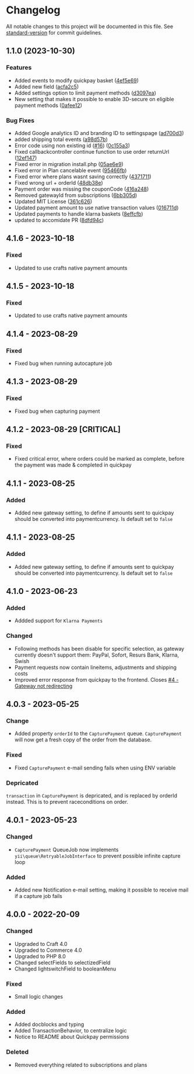 # Changelog

All notable changes to this project will be documented in this file. See [standard-version](https://github.com/conventional-changelog/standard-version) for commit guidelines.

## 1.1.0 (2023-10-30)


### Features

* Added events to modify quickpay basket ([4ef5e69](https://github.com/quantity-digital/commerce-quickpay/commit/4ef5e690f856865008dcc614c8755b6877d2fa8f))
* Added new field ([acfa2c5](https://github.com/quantity-digital/commerce-quickpay/commit/acfa2c514265ac7e5c712f99cb60238badb50b3d))
* Added settings option to limit payment methods ([d3097ea](https://github.com/quantity-digital/commerce-quickpay/commit/d3097ea0a1ed7dc4c9eb64c53e5c90784b7962a1))
* New setting that makes it possible to enable 3D-secure on eligible payment methods ([0afee12](https://github.com/quantity-digital/commerce-quickpay/commit/0afee12acd0c15a9c0ba7c2e3c4d0198faabdc5f))


### Bug Fixes

* Added Google analytics ID and branding ID to settingspage ([ad700d3](https://github.com/quantity-digital/commerce-quickpay/commit/ad700d3b08cd985eff3f6d114568a0e9d4e30782))
* added shipping total events ([a98d57b](https://github.com/quantity-digital/commerce-quickpay/commit/a98d57bb9490ca7700cf40f7bddc415af62a760d))
* Error code using non existing id ([#16](https://github.com/quantity-digital/commerce-quickpay/issues/16)) ([0c155a3](https://github.com/quantity-digital/commerce-quickpay/commit/0c155a377b91e89a0e12f95a93cccb9b59429c71))
* Fixed callbackcontroller continue function to use order returnUrl ([12ef147](https://github.com/quantity-digital/commerce-quickpay/commit/12ef14713ed580476849416daecccae5ab9c30a2))
* Fixed error in migration install.php ([05ae6e9](https://github.com/quantity-digital/commerce-quickpay/commit/05ae6e98a85646dbda94aadfc5e466e23421ad2a))
* Fixed error in Plan cancelable event ([95466fb](https://github.com/quantity-digital/commerce-quickpay/commit/95466fb64342dca6c536af65a76492fe18e761c0))
* Fixed error where plans wasnt saving correctly ([4371711](https://github.com/quantity-digital/commerce-quickpay/commit/437171179adfdb38c245ae82ed067642709d73e7))
* Fixed wrong url + orderId ([48db38e](https://github.com/quantity-digital/commerce-quickpay/commit/48db38e921c4224f29018f5c9ea76de4d27eb079))
* Payment order was missing the couponCode ([416a248](https://github.com/quantity-digital/commerce-quickpay/commit/416a24816fcac80b658dba14d37d66f334fa57be))
* Removed gatewayId from subscriptions ([6bb305d](https://github.com/quantity-digital/commerce-quickpay/commit/6bb305d8f9989c72dc614577d4bf1dbe22635beb))
* Updated MIT License ([361c626](https://github.com/quantity-digital/commerce-quickpay/commit/361c6267ecc40c46567ec9d17296dd2d8890d784))
* Updated payment amount to use native transaction values ([016711d](https://github.com/quantity-digital/commerce-quickpay/commit/016711d6c81065dfde1b71f3f034b22240237107))
* Updated payments to handle klarna baskets ([8effcfb](https://github.com/quantity-digital/commerce-quickpay/commit/8effcfb08c07d921ef1ef0c753a9c615e6962903))
* updated to accomidate PR ([8dfd94c](https://github.com/quantity-digital/commerce-quickpay/commit/8dfd94cef8325dbd469c0e05c3620e0b56d88577))

## 4.1.6 - 2023-10-18
### Fixed
- Updated to use crafts native payment amounts

## 4.1.5 - 2023-10-18
### Fixed
- Updated to use crafts native payment amounts

## 4.1.4 - 2023-08-29
### Fixed
- Fixed bug when running autocapture job

## 4.1.3 - 2023-08-29
### Fixed
- Fixed bug when capturing payment


## 4.1.2 - 2023-08-29 [CRITICAL]

### Fixed
- Fixed critical error, where orders could be marked as complete, before the payment was made & completed in quickpay

## 4.1.1 - 2023-08-25
### Added
- Added new gateway setting, to define if amounts sent to quickpay should be converted into paymentcurrency. Is default set to `false`

## 4.1.1 - 2023-08-25
### Added
- Added new gateway setting, to define if amounts sent to quickpay should be converted into paymentcurrency. Is default set to `false`

## 4.1.0 - 2023-06-23

### Added

- Addded support for `Klarna Payments`

### Changed

- Following methods has been disable for specific selection, as gateway currently doesn't support them: PayPal, Sofort, Resurs Bank, Klarna, Swish
- Payment requests now contain lineitems, adjustments and shipping costs
- Improved error response from quickpay to the frontend. Closes [#4 - Gateway not redirecting](https://github.com/quantity-digital/commerce-quickpay/issues/4)

## 4.0.3 - 2023-05-25

### Change

- Added property `orderId` to the `CapturePayment` queue. `CapturePayment` will now get a fresh copy of the order from the database.

### Fixed

- Fixed `CapturePayment` e-mail sending fails when using ENV variable

### Depricated

`transaction` in `CapturePayment` is depricated, and is replaced by orderId instead. This is to prevent raceconditions on order.

## 4.0.1 - 2023-05-23

### Changed

- `CapturePayment` QueueJob now implements `yii\queue\RetryableJobInterface` to prevent possible infinite capture loop

### Added

- Added new Notification e-mail setting, making it possible to receive mail if a capture job fails

## 4.0.0 - 2022-20-09

### Changed

- Upgraded to Craft 4.0
- Upgraded to Commerce 4.0
- Upgraded to PHP 8.0
- Changed selectFields to selectizedField
- Changed lightswitchField to booleanMenu

### Fixed

- Small logic changes

### Added

- Added docblocks and typing
- Added TransactionBehavior, to centralize logic
- Notice to README about Quickpay permissions

### Deleted

- Removed everything related to subscriptions and plans
